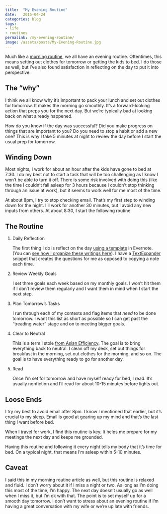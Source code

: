 ```yaml
---
title:  "My Evening Routine"
date:   2015-04-24
categories: blog
tags:
- life
- routines
permalink: /my-evening-routine/
image: /assets/posts/My-Evening-Routine.jpg
---
```


Much like a [morning routine](http://joebuhlig.com/my-morning-routine/), we all have an evening routine. Oftentimes, this means setting out clothes for tomorrow or getting the kids to bed. I do those as well, but I’ve also found satisfaction in reflecting on the day to put it into perspective.

<!--more-->

## The “why”

I think we all know why it’s important to pack your lunch and set out clothes for tomorrow. It makes the morning go smoothly. It’s a forward-looking action that preps you for the next day. But we’re typically bad at looking back on what already happened.

How do you know if the day was successful? Did you make progress on things that are important to you? Do you need to stop a habit or add a new one? This is why I take 5 minutes at night to review the day before I start the usual prep for tomorrow.

## Winding Down

Most nights, I work for about an hour after the kids have gone to bed at 7:30\. I do my best not to start a task that will be too challenging as I know I won’t be able to turn it off. There is some risk involved with doing this (like the time I couldn’t fall asleep for 3 hours because I couldn’t stop thinking through an issue at work), but it seems to work well for me most of the time.

At about 8pm, I try to stop checking email. That’s my first step to winding down for the night. I’ll work for another 30 minutes, but I avoid any new inputs from others. At about 8:30, I start the following routine:

## The Routine

1.  Daily Reflection

    The first thing I do is reflect on the day [using a template](https://www.evernote.com/l/AAEbEpZT-g5L_Yj8N_HvYZ7ZLJFtNtiQAi4) in Evernote. (You can [see how I organize these writings here](http://joebuhlig.com/evernote-setup-workflow/)). I have a [TextExpander](http://joebuhlig.com/using-text-expander/) snippet that creates the questions for me as opposed to copying a note each time.

2.  Review Weekly Goals

    I set three goals each week based on my monthly goals. I won’t hit them if I don’t review them regularly and I want them in mind when I start the next step.

3.  Plan Tomorrow’s Tasks

    I run through each of my contexts and flag items that _need_ to be done tomorrow. I want this list as short as possible so I can get past the “treading water” stage and on to meeting bigger goals.

4.  Clear to Neutral

    This is a term I stole [from Asian Efficiency](http://www.asianefficiency.com/habits/clearing-to-neutral/). The goal is to bring everything back to neutral. I clean off my desk, set out things for breakfast in the morning, set out clothes for the morning, and so on. The goal is to have everything ready to go for another day.

5.  Read

    Once I’m set for tomorrow and have myself ready for bed, I read. It’s usually nonfiction and I’ll read for about 10-15 minutes before lights out.

## Loose Ends

I try my best to avoid email after 8pm. I know I mentioned that earlier, but it’s crucial to my sleep. Email is good at gearing up my mind and that’s the last thing I want before bed.

When I travel for work, I find this routine is key. It helps me prepare for my meetings the next day and keeps me grounded.

Having this routine and following it every night tells my body that it’s time for bed. On a typical night, that means I’m asleep within 5-10 minutes.

## Caveat

I said this in my morning routine article as well, but this routine is relaxed and fluid. I don’t worry about it if I miss a night or two. As long as I’m doing this most of the time, I’m happy. The next day doesn’t usually go as well when I miss it, but I’m ok with that. The point is to set myself up for a smooth day tomorrow. I don’t want to stress about an evening routine if I’m having a great conversation with my wife or we’re up late with friends.